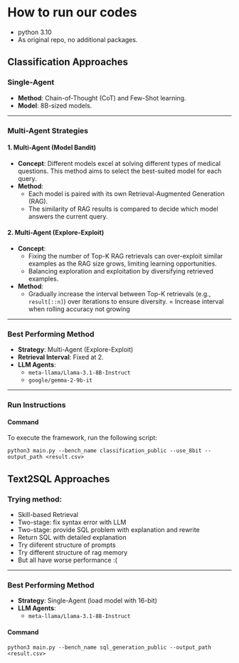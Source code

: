 # How to run our codes
* python 3.10
* As original repo, no additional packages.

## Classification Approaches

### Single-Agent
- **Method**: Chain-of-Thought (CoT) and Few-Shot learning.
- **Model**: 8B-sized models.

---

### Multi-Agent Strategies
#### 1. **Multi-Agent (Model Bandit)** 
- **Concept**: Different models excel at solving different types of medical questions. This method aims to select the best-suited model for each query.
- **Method**:  
  - Each model is paired with its own Retrieval-Augmented Generation (RAG).
  - The similarity of RAG results is compared to decide which model answers the current query.

#### 2. **Multi-Agent (Explore-Exploit)** 
- **Concept**:  
  - Fixing the number of Top-K RAG retrievals can over-exploit similar examples as the RAG size grows, limiting learning opportunities. 
  - Balancing exploration and exploitation by diversifying retrieved examples.
- **Method**:  
  - Gradually increase the interval between Top-K retrievals (e.g., `result[::n]`) over iterations to ensure diversity.
  = Increase interval when rolling accuracy not growing

---

### Best Performing Method
- **Strategy**: Multi-Agent (Explore-Exploit)  
- **Retrieval Interval**: Fixed at 2.  
- **LLM Agents**:  
  - `meta-llama/Llama-3.1-8B-Instruct`
  - `google/gemma-2-9b-it`  

---

### Run Instructions
#### Command
To execute the framework, run the following script:

`python3 main.py --bench_name classification_public --use_8bit --output_path <result.csv>`


## Text2SQL Approaches
### Trying method:
* Skill-based Retrieval
* Two-stage: fix syntax error with LLM
* Two-stage: provide SQL problem with explanation and rewrite
* Return SQL with detailed explanation
* Try diiferent structure of prompts
* Try different structure of rag memory
* But all have worse performance :(

---

### Best Performing Method
- **Strategy**: Single-Agent (load model with 16-bit)
- **LLM Agents**:  
  - `meta-llama/Llama-3.1-8B-Instruct`
#### Command
`python3 main.py --bench_name sql_generation_public --output_path <result.csv>`